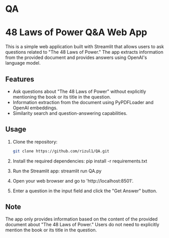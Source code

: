 # QA
# 48 Laws of Power Q&A Web App

This is a simple web application built with Streamlit that allows users to ask questions related to "The 48 Laws of Power." The app extracts information from the provided document and provides answers using OpenAI's language model.

## Features

- Ask questions about "The 48 Laws of Power" without explicitly mentioning the book or its title in the question.
- Information extraction from the document using PyPDFLoader and OpenAI embeddings.
- Similarity search and question-answering capabilities.

## Usage

1. Clone the repository:

   ```bash
   git clone https://github.com/rizul1/QA.git

2. Install the required dependencies:
   pip install -r requirements.txt

3. Run the Streamlit app:
   streamlit run QA.py

4. Open your web browser and go to 'http://localhost:8501'.

5. Enter a question in the input field and click the "Get Answer" button.

## Note
The app only provides information based on the content of the provided document about "The 48 Laws of Power."
Users do not need to explicitly mention the book or its title in the question.




